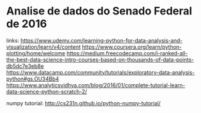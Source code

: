 # Analise de dados do Senado Federal de 2016

links:
https://www.udemy.com/learning-python-for-data-analysis-and-visualization/learn/v4/content
https://www.coursera.org/learn/python-plotting/home/welcome
https://medium.freecodecamp.com/i-ranked-all-the-best-data-science-intro-courses-based-on-thousands-of-data-points-db5dc7e3eb8e
https://www.datacamp.com/community/tutorials/exploratory-data-analysis-python#gs.OU34Bb4
https://www.analyticsvidhya.com/blog/2016/01/complete-tutorial-learn-data-science-python-scratch-2/

numpy tutorial:
http://cs231n.github.io/python-numpy-tutorial/
